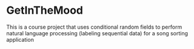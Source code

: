 # GetInTheMood
This is a course project that uses conditional random fields to perform natural language processing (labeling sequential data) for a song sorting application
